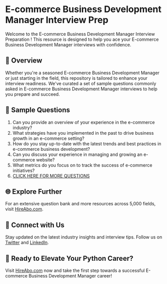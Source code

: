 # E-commerce Business Development Manager Interview Prep

Welcome to the E-commerce Business Development Manager Interview Preparation ! This resource is designed to help you ace your E-commerce Business Development Manager interviews with confidence.

## 🚀 Overview

Whether you're a seasoned E-commerce Business Development Manager or just starting in the field, this repository is tailored to enhance your interview readiness. We've curated a set of sample questions commonly asked in E-commerce Business Development Manager interviews to help you prepare and succeed.

## 📝 Sample Questions

1. Can you provide an overview of your experience in the e-commerce industry?
2. What strategies have you implemented in the past to drive business growth in an e-commerce setting?
3. How do you stay up-to-date with the latest trends and best practices in e-commerce business development?
4. Can you discuss your experience in managing and growing an e-commerce website?
5. What metrics do you focus on to track the success of e-commerce initiatives?
6. [CLICK HERE FOR MORE QUESTIONS](https://hireabo.com/job/22_2_15/Ecommerce%20Business%20Development%20Manager)

## 🌐 Explore Further

For an extensive question bank and more resources across 5,000 fields, visit [HireAbo.com](https://www.hireabo.com).

## 📱 Connect with Us

Stay updated on the latest industry insights and interview tips. Follow us on [Twitter](https://twitter.com/hireabo) and [LinkedIn](https://www.linkedin.com/in/hire-abo-3609972a8/).

## 🚀 Ready to Elevate Your Python Career?

Visit [HireAbo.com](https://www.hireabo.com) now and take the first step towards a successful E-commerce Business Development Manager career!